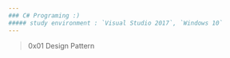 ```yaml
---
### C# Programing :) 
##### study environment : `Visual Studio 2017`, `Windows 10`
---
```

>0x01 Design Pattern
>
